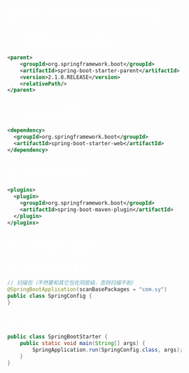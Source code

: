 # <font face=幼圆 color=white>Spring-Boot-Maven环境搭建</font>

## <font face=幼圆 color=white>一、声明SpringBoot工程</font>

```xml
<parent>
    <groupId>org.springframework.boot</groupId>
    <artifactId>spring-boot-starter-parent</artifactId>
    <version>2.1.8.RELEASE</version>
    <relativePath/>
</parent>
```



## <font face=幼圆 color=white>二、添加web依赖</font>

```xml
<dependency>
  <groupId>org.springframework.boot</groupId>
  <artifactId>spring-boot-starter-web</artifactId>
</dependency>
```



## <font face=幼圆 color=white>三、SpringBoot插件</font>

```xml
<plugins>
  <plugin>
    <groupId>org.springframework.boot</groupId>
    <artifactId>spring-boot-maven-plugin</artifactId>
  </plugin>
</plugins>
```



## <font face=幼圆 color=white>四、SpringBoot启动类</font>

### <font face=幼圆 color=white>4.1、SpringConfig配置类</font>

```java
// 扫描包（不然要和其它包在同层级，否则扫描不到）
@SpringBootApplication(scanBasePackages = "com.sy")
public class SpringConfig {
}
```



### <font face=幼圆 color=white>4.2、SpringConfig启动类</font>

```java
public class SpringBootStarter {
    public static void main(String[] args) {
        SpringApplication.run(SpringConfig.class, args);
    }
}
```

